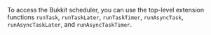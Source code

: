To access the Bukkit scheduler, you can use the top-level extension functions `runTask`, `runTaskLater`, `runTaskTimer`,
`runAsyncTask`, `runAsyncTaskLater`, and `runAsyncTaskTimer`.